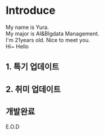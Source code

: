 # Introduce
My name is Yura.  
My major is AI&BIgdata Management.  
I'm 21years old.
Nice to meet you.  
Hi~
Hello
## 1. 특기 업데이트
## 2. 취미 업데이트
## 개발완료
E.O.D